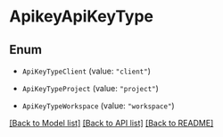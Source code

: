 # ApikeyApiKeyType

## Enum


* `ApiKeyTypeClient` (value: `"client"`)

* `ApiKeyTypeProject` (value: `"project"`)

* `ApiKeyTypeWorkspace` (value: `"workspace"`)


[[Back to Model list]](../README.md#documentation-for-models) [[Back to API list]](../README.md#documentation-for-api-endpoints) [[Back to README]](../README.md)



